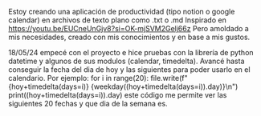 Estoy creando una aplicación de productividad (tipo notion o google calendar) en archivos de texto plano como .txt o .md
Inspirado en https://youtu.be/EUCneUnGjv8?si=OK-mjSVM2Gelj66z
Pero amoldado a mis necesidades, creado con mis conocimientos y en base a mis gustos.

18/05/24 empecé con el proyecto e hice pruebas con la librería de python datetime y algunos de sus modulos (calendar, timedelta). Avancé hasta conseguir la fecha del dia de hoy y las siguientes para poder usarlo en el calendario. Por ejemplo:
for i in range(20):
        file.write(f"{hoy+timedelta(days=i)} {weekday((hoy+timedelta(days=i)).day)}\n")
        print((hoy+timedelta(days=i)).day)
este código me permite ver las siguientes 20 fechas y que dia de la semana es.
